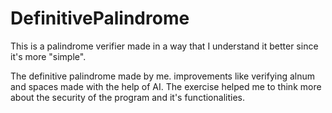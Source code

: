 # DefinitivePalindrome
This is a palindrome verifier made in a way that I understand it better since it's more "simple".

The definitive palindrome made by me.
improvements like verifying alnum and spaces made with the help of AI.
The exercise helped me to think more about the security of the program and it's functionalities.